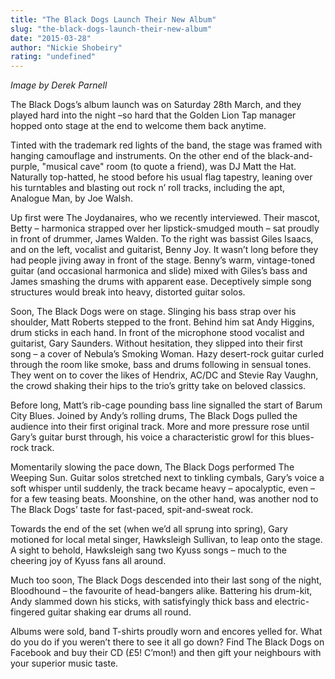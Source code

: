 ```yaml
---
title: "The Black Dogs Launch Their New Album"
slug: "the-black-dogs-launch-their-new-album"
date: "2015-03-28"
author: "Nickie Shobeiry"
rating: "undefined"
---
```


_Image by Derek Parnell_

The Black Dogs’s album launch was on Saturday 28th March, and they played hard into the night –so hard that the Golden Lion Tap manager hopped onto stage at the end to welcome them back anytime.

Tinted with the trademark red lights of the band, the stage was framed with hanging camouflage and instruments. On the other end of the black-and-purple, "musical cave" room (to quote a friend), was DJ Matt the Hat. Naturally top-hatted, he stood before his usual flag tapestry, leaning over his turntables and blasting out rock n’ roll tracks, including the apt, Analogue Man, by Joe Walsh.

Up first were The Joydanaires, who we recently interviewed. Their mascot, Betty – harmonica strapped over her lipstick-smudged mouth – sat proudly in front of drummer, James Walden. To the right was bassist Giles Isaacs, and on the left, vocalist and guitarist, Benny Joy. It wasn’t long before they had people jiving away in front of the stage. Benny’s warm, vintage-toned guitar (and occasional harmonica and slide) mixed with Giles’s bass and James smashing the drums with apparent ease. Deceptively simple song structures would break into heavy, distorted guitar solos.

Soon, The Black Dogs were on stage. Slinging his bass strap over his shoulder, Matt Roberts stepped to the front. Behind him sat Andy Higgins, drum sticks in each hand. In front of the microphone stood vocalist and guitarist, Gary Saunders. Without hesitation, they slipped into their first song – a cover of Nebula’s Smoking Woman. Hazy desert-rock guitar curled through the room like smoke, bass and drums following in sensual tones. They went on to cover the likes of Hendrix, AC/DC and Stevie Ray Vaughn, the crowd shaking their hips to the trio’s gritty take on beloved classics.

Before long, Matt’s rib-cage pounding bass line signalled the start of Barum City Blues. Joined by Andy’s rolling drums, The Black Dogs pulled the audience into their first original track. More and more pressure rose until Gary’s guitar burst through, his voice a characteristic growl for this blues-rock track.

Momentarily slowing the pace down, The Black Dogs performed The Weeping Sun. Guitar solos stretched next to tinkling cymbals, Gary’s voice a soft whisper until suddenly, the track became heavy – apocalyptic, even – for a few teasing beats. Moonshine, on the other hand, was another nod to The Black Dogs’ taste for fast-paced, spit-and-sweat rock.

Towards the end of the set (when we’d all sprung into spring), Gary motioned for local metal singer, Hawksleigh Sullivan, to leap onto the stage. A sight to behold, Hawksleigh sang two Kyuss songs – much to the cheering joy of Kyuss fans all around.

Much too soon, The Black Dogs descended into their last song of the night, Bloodhound – the favourite of head-bangers alike. Battering his drum-kit, Andy slammed down his sticks, with satisfyingly thick bass and electric-fingered guitar shaking ear drums all round.

Albums were sold, band T-shirts proudly worn and encores yelled for. What do you do if you weren’t there to see it all go down? Find The Black Dogs on Facebook and buy their CD (£5! C’mon!) and then gift your neighbours with your superior music taste.
